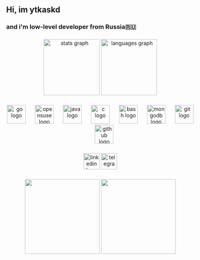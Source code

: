 
## Hi, im ytkaskd
### and i'm low-level developer from Russia🇷🇺

###

<div align="center">
  <img src="https://github-readme-stats.vercel.app/api?username=ytkaskd&hide_title=false&hide_rank=false&show_icons=true&include_all_commits=true&count_private=true&disable_animations=false&theme=dracula&locale=en&hide_border=false" height="150" alt="stats graph"  />
  <img src="https://github-readme-stats.vercel.app/api/top-langs?username=ytkaskd&locale=en&hide_title=false&layout=compact&card_width=320&langs_count=5&theme=dracula&hide_border=false" height="150" alt="languages graph"  />
</div>

###

<div align="center">
  <img src="https://cdn.jsdelivr.net/gh/devicons/devicon/icons/go/go-original.svg" height="50" alt="go logo"  />
  <img width="17" />
  <img src="https://cdn.jsdelivr.net/gh/devicons/devicon/icons/opensuse/opensuse-original.svg" height="50" alt="opensuse logo"  />
  <img width="17" />
  <img src="https://cdn.jsdelivr.net/gh/devicons/devicon/icons/java/java-original.svg" height="50" alt="java logo"  />
  <img width="17" />
  <img src="https://cdn.jsdelivr.net/gh/devicons/devicon/icons/c/c-original.svg" height="50" alt="c logo"  />
  <img width="17" />
  <img src="https://cdn.jsdelivr.net/gh/devicons/devicon/icons/bash/bash-original.svg" height="50" alt="bash logo"  />
  <img width="17" />
  <img src="https://cdn.jsdelivr.net/gh/devicons/devicon/icons/mongodb/mongodb-original.svg" height="50" alt="mongodb logo"  />
  <img width="17" />
  <img src="https://cdn.jsdelivr.net/gh/devicons/devicon/icons/git/git-original.svg" height="50" alt="git logo"  />
  <img width="17" />
  <img src="https://cdn.jsdelivr.net/gh/devicons/devicon/icons/github/github-original.svg" height="50" alt="github logo"  />
</div>

###

<div align="center">
  <img src="https://img.shields.io/static/v1?message=LinkedIn&logo=linkedin&label=&color=0077B5&logoColor=white&labelColor=&style=for-the-badge" height="43" alt="linkedin logo"  />
  <a href="https://t.me/ytkapm_bot" target="_blank">
    <img src="https://img.shields.io/static/v1?message=Telegram&logo=telegram&label=&color=2CA5E0&logoColor=white&labelColor=&style=for-the-badge" height="43" alt="telegram logo"  />
  </a>
</div>

###

<div align="center">
  <img align="center" height="200"                   src="https://media0.giphy.com/media/v1.Y2lkPTc5MGI3NjExYXBxOWQxdGJoMDEybmdlYTZ2dWZ1M21mbjlkNzFpdDlreDR5MGlyeCZlcD12MV9pbnRlcm5hbF9naWZfYnlfaWQmY3Q9Zw/l0HlvokmLF33HWqwo/giphy.gif"  />
  <img align="center" height="200"
  src="https://i.giphy.com/ZaUY3MOvL9EhzzCQ5U.gif"/>
</div>
